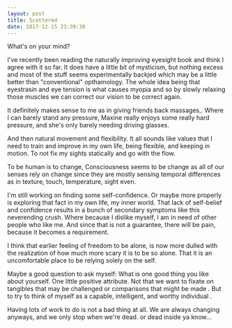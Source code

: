 ```yaml
---
layout: post
title: Scattered
date: 2017-12-15 23:39:39
---
```


What's on your mind?

I've recently been reading the naturally improving eyesight book and think I agree with it so far. It does have a little bit of mysticism, but nothing excess and most of the stuff seems experimentally backjed which may be a little better than "conventional" opthamology. The whole idea being that eyestrasin and eye tension is what causes myopia and so by slowly relaxing those muscles we can correct our vision to be correct again. 

It definitely makes sense to me as in giving friends back massages,. Where I can barely stand any pressure, Maxine really enjoys some really hard pressure, and she's only barely needing driving glasses. 

And then natural movement and flexibility. It all sounds like values that I need to train and improve in my own life, being flexible, and keeping in motion. To not fix my sights statically and go with the flow. 

To be human is to change, Consciousness seems to be change as all of our senses rely on change since they are mostly sensing temporal differences as in texture, touch, temperature, sight even. 

I'm still working on finding some self-confidence. Or maybe more properly is exploring that fact in my own life, my inner world. That lack of self-belief and confidence results in a bunch of secondary symptoms like this neverending crush. Where because I dislike myself, I am in need of other people who like me. And since that is not a guarantee, there will be pain, because it becomes a requirement. 

I think that earlier feeling of freedom to be alone, is now more dulled with the realization of how much more scary it is to be so alone. That it is an uncomfortable place to be relying solely on the self. 

Maybe a good question to ask myself: 
What is one good thing you like about yourself. 
One little positive attribute. 
Not that we want to fixate on tangibles that may be challenged or comparisons that might be made .
But to try to think of myself as a capable, intelligent, and worthy individual . 

Having lots of work to do is not a bad thing at all.
We are always changing anyways, and we only stop when we're dead. 
or dead inside ya know...

